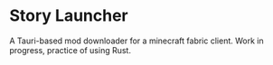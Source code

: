 # Story Launcher
A Tauri-based mod downloader for a minecraft fabric client. Work in progress, practice of using Rust.
